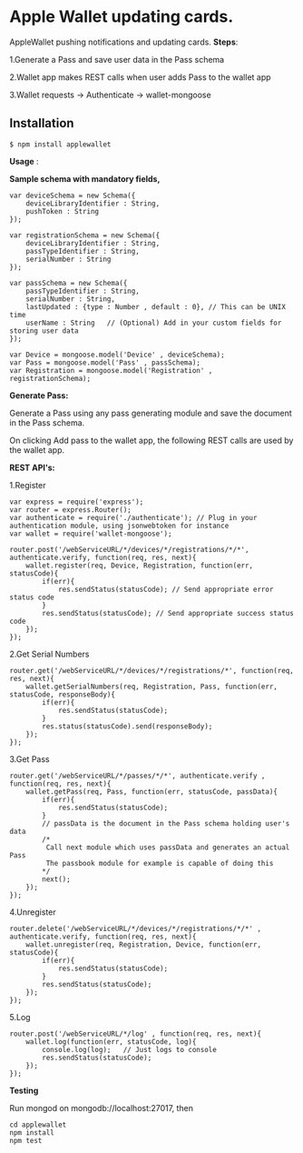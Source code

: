 # Apple Wallet updating cards.
AppleWallet pushing notifications and updating cards.
__Steps__:

1.Generate a Pass and save user data in the Pass schema

2.Wallet app makes REST calls when user adds Pass to the wallet app

3.Wallet requests -> Authenticate -> wallet-mongoose

## Installation
`$ npm install applewallet`

**Usage** :

__Sample schema with mandatory fields,__
~~~~
var deviceSchema = new Schema({
	deviceLibraryIdentifier : String,
	pushToken : String
});

var registrationSchema = new Schema({
	deviceLibraryIdentifier : String,
	passTypeIdentifier : String,
	serialNumber : String
});

var passSchema = new Schema({
	passTypeIdentifier : String,
	serialNumber : String,
	lastUpdated : {type : Number , default : 0}, // This can be UNIX time
	userName : String	// (Optional) Add in your custom fields for storing user data
});

var Device = mongoose.model('Device' , deviceSchema);
var Pass = mongoose.model('Pass' , passSchema);
var Registration = mongoose.model('Registration' , registrationSchema);
~~~~

__Generate Pass:__

Generate a Pass using any pass generating module and save the document in the Pass schema.

On clicking Add pass to the wallet app, the following REST calls are used by the wallet app.

__REST API's:__

1.Register
~~~~
var express = require('express');
var router = express.Router();
var authenticate = require('./authenticate'); // Plug in your authentication module, using jsonwebtoken for instance
var wallet = require('wallet-mongoose');

router.post('/webServiceURL/*/devices/*/registrations/*/*', authenticate.verify, function(req, res, next){
	wallet.register(req, Device, Registration, function(err, statusCode){
		if(err){
			res.sendStatus(statusCode);	// Send appropriate error status code
		}
		res.sendStatus(statusCode);	// Send appropriate success status code
	});
});
~~~~

2.Get Serial Numbers
~~~~
router.get('/webServiceURL/*/devices/*/registrations/*', function(req, res, next){
	wallet.getSerialNumbers(req, Registration, Pass, function(err, statusCode, responseBody){
		if(err){
			res.sendStatus(statusCode);
		}
		res.status(statusCode).send(responseBody);
	});
});
~~~~

3.Get Pass
~~~~
router.get('/webServiceURL/*/passes/*/*', authenticate.verify , function(req, res, next){
	wallet.getPass(req, Pass, function(err, statusCode, passData){
		if(err){
			res.sendStatus(statusCode);
		}
		// passData is the document in the Pass schema holding user's data
		/*
		 Call next module which uses passData and generates an actual Pass
		 The passbook module for example is capable of doing this
	 	*/
	 	next();
	});
});
~~~~

4.Unregister
~~~~
router.delete('/webServiceURL/*/devices/*/registrations/*/*' , authenticate.verify, function(req, res, next){
	wallet.unregister(req, Registration, Device, function(err, statusCode){
		if(err){
			res.sendStatus(statusCode);
		}
		res.sendStatus(statusCode);
	});
});
~~~~

5.Log
~~~~
router.post('/webServiceURL/*/log' , function(req, res, next){
	wallet.log(function(err, statusCode, log){
		console.log(log);	// Just logs to console
		res.sendStatus(statusCode);
	});
});
~~~~

__Testing__

Run mongod on mongodb://localhost:27017, then
~~~~
cd applewallet
npm install
npm test
~~~~

